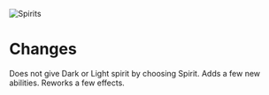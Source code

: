![Spirits](https://i.imgur.com/5UgocDY.jpg) 


# Changes
Does not give Dark or Light spirit by choosing Spirit.
Adds a few new abilities.
Reworks a few effects.
